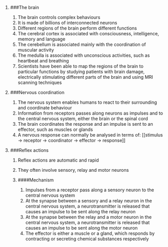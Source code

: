 1. ###The brain

    1. The brain controls complex behaviours
    2. It is made of billions of interconnected neurons
    3. Different regions of the brain perform different functions
    4. The cerebral cortex is associated with consciousness, intelligence, memory and language
    5. The cerebellum is associated mainly with the coordination of muscular activity
    6. The medulla is associated with unconscious activities, such as heartbeat and breathing
    7. Scientists have been able to map the regions of the brain to particular functions by studying patients with brain damage, electrically stimulating different parts of the brain and using MRI scanning techniques
2. ###Nervous coordination

    1. The nervous system enables humans to react to their surrounding and coordinate behaviour
    2. Information from receptors passes along neurons as impulses and to the central nervous system, either the brain or the spinal cord
    3. The brain coordinates the response and an impulse is sent to an effector, such as muscles or glands
    4. A nervous response can normally be analysed in terms of: [[stimulus → receptor → coordinator → effector → response]]
3. ###Reflex actions

    1. Reflex actions are automatic and rapid
    2. They often involve sensory, relay and motor neurons
    3. ####Mechanism

        1. Impulses from a receptor pass along a sensory neuron to the central nervous system
        2. At the synapse between a sensory and a relay neuron in the central nervous system, a neurotransmitter is released that causes an impulse to be sent along the relay neuron
        3. At the synapse between the relay and a motor neuron in the central nervous system, a neurotransmitter is released that causes an impulse to be sent along the motor neuron
        4. The effector is either a muscle or a gland, which responds by contracting or secreting chemical substances respectively
